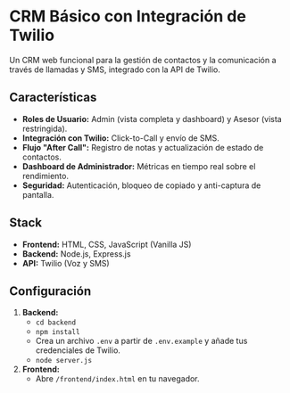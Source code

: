 # CRM Básico con Integración de Twilio

Un CRM web funcional para la gestión de contactos y la comunicación a través de llamadas y SMS, integrado con la API de Twilio.

## Características

- **Roles de Usuario:** Admin (vista completa y dashboard) y Asesor (vista restringida).
- **Integración con Twilio:** Click-to-Call y envío de SMS.
- **Flujo "After Call":** Registro de notas y actualización de estado de contactos.
- **Dashboard de Administrador:** Métricas en tiempo real sobre el rendimiento.
- **Seguridad:** Autenticación, bloqueo de copiado y anti-captura de pantalla.

## Stack

- **Frontend:** HTML, CSS, JavaScript (Vanilla JS)
- **Backend:** Node.js, Express.js
- **API:** Twilio (Voz y SMS)

## Configuración

1.  **Backend:**
    - `cd backend`
    - `npm install`
    - Crea un archivo `.env` a partir de `.env.example` y añade tus credenciales de Twilio.
    - `node server.js`
2.  **Frontend:**
    - Abre `/frontend/index.html` en tu navegador.
